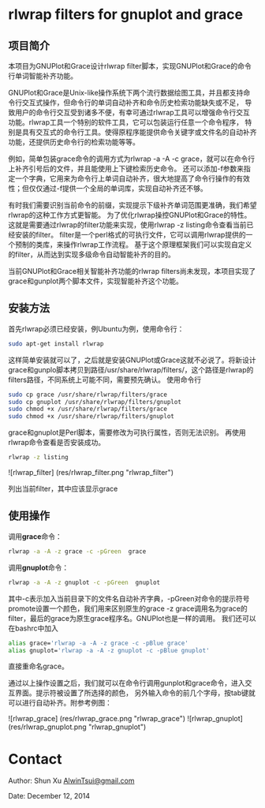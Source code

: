 rlwrap filters for gnuplot and grace
=====================

项目简介
-----------
本项目为GNUPlot和Grace设计rlwrap filter脚本，实现GNUPlot和Grace的命令行单词智能补齐功能。

GNUPlot和Grace是Unix-like操作系统下两个流行数据绘图工具，并且都支持命令行交互式操作，但命令行的单词自动补齐和命令历史检索功能缺失或不足，
导致用户的命令行交互受到诸多不便，有幸可通过rlwrap工具可以增强命令行交互功能。rlwrap工具一个特别的软件工具，它可以包装运行任意一个命令程序，
特别是具有交互式的命令行工具。使得原程序能提供命令关键字或文件名的自动补齐功能，还提供历史命令行的检索功能等等。

例如，简单包装grace命令的调用方式为rlwrap -a -A -c grace，就可以在命令行上补齐引号后的文件，并且能使用上下键检索历史命令。
还可以添加-f参数来指定一个字典，它用来为命令行上单词自动补齐，很大地提高了命令行操作的有效性；但仅仅通过-f提供一个全局的单词库，实现自动补齐还不够。

有时我们需要识别当前命令的前缀，实现提示下级补齐单词范围更准确，我们希望rlwrap的这种工作方式更智能。
为了优化rlwrap操控GNUPlot和Grace的特性。这就是需要通过rlwrap的filter功能来实现，使用rlwrap -z listing命令查看当前已经安装的filter。
filter是一个perl格式的可执行文件，它可以调用rlwrap提供的一个预制的类库，来操作rlwrap工作流程。
基于这个原理框架我们可以实现自定义的filter，从而达到实现多级命令自动智能补齐的目的。

当前GNUPlot和Grace相关智能补齐功能的rlwrap filters尚未发现，本项目实现了grace和gunplot两个脚本文件，实现智能补齐这个功能。

安装方法
-----------
首先rlwrap必须已经安装，例Ubuntu为例，使用命令行：
```Bash
sudo apt-get install rlwrap
```
这样简单安装就可以了，之后就是安装GNUPlot或Grace这就不必说了。将新设计grace和gunplo脚本拷贝到路径/usr/share/rlwrap/filters/，这个路径是rlwrap的filters路径，不同系统上可能不同，需要预先确认。
使用命令行
```Bash
sudo cp grace /usr/share/rlwrap/filters/grace
sudo cp gnuplot /usr/share/rlwrap/filters/gnuplot
sudo chmod +x /usr/share/rlwrap/filters/grace
sudo chmod +x /usr/share/rlwrap/filters/gnuplot
```
grace和gnuplot是Perl脚本，需要修改为可执行属性，否则无法识别。
再使用rlwrap命令查看是否安装成功。
```Bash
rlwrap -z listing
```
![rlwrap_filter] (res/rlwrap_filter.png "rlwrap_filter")

列出当前filter，其中应该显示grace

使用操作
-----------
调用**grace**命令：
```Bash
rlwrap -a -A -z grace -c -pGreen  grace
```
调用**gnuplot**命令：
```Bash
rlwrap -a -A -z gnuplot -c -pGreen  gnuplot
```

其中-c表示加入当前目录下的文件名自动补齐字典，-pGreen对命令的提示符号promote设置一个颜色，我们用来区别原生的grace
-z grace调用名为grace的filter，最后的grace为原生grace程序名。GNUPlot也是一样的调用。
我们还可以在bashrc中加入
```Bash
alias grace='rlwrap -a -A -z grace -c -pBlue grace'
alias gnuplot='rlwrap -a -A -z gnuplot -c -pBlue gnuplot'
```
直接重命名grace。

通过以上操作设置之后，我们就可以在命令行调用gunplot和grace命令，进入交互界面。提示符被设置了所选择的颜色，
另外输入命令的前几个字母，按tab键就可以进行自动补齐。附参考例图：

![rlwrap_grace] (res/rlwrap_grace.png "rlwrap_grace")
![rlwrap_gnuplot] (res/rlwrap_gnuplot.png "rlwrap_gnuplot")

Contact
=====
Author: Shun Xu <AlwinTsui@gmail.com>

Date: December 12, 2014

